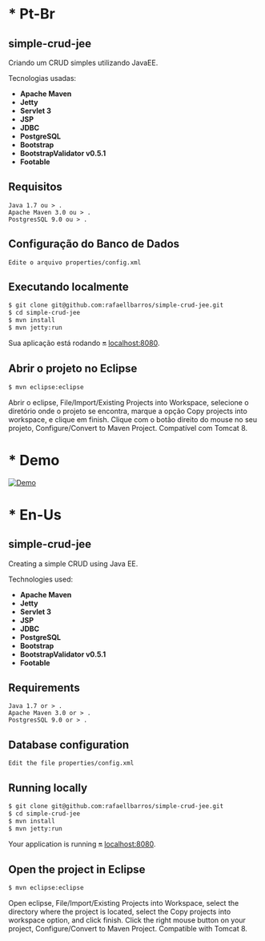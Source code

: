 # * Pt-Br
## simple-crud-jee
Criando um CRUD simples utilizando JavaEE.

Tecnologias usadas:
* **Apache Maven**
* **Jetty**
* **Servlet 3**
* **JSP**
* **JDBC**
* **PostgreSQL**
* **Bootstrap**
* **BootstrapValidator v0.5.1**
* **Footable**

## Requisitos
```
Java 1.7 ou > .
Apache Maven 3.0 ou > .
PostgresSQL 9.0 ou > .
```
## Configuração do Banco de Dados
```
Edite o arquivo properties/config.xml
````
## Executando localmente
```sh
$ git clone git@github.com:rafaellbarros/simple-crud-jee.git
$ cd simple-crud-jee
$ mvn install
$ mvn jetty:run
```
Sua aplicação está rodando :on: [localhost:8080](http://localhost:8080/).

## Abrir o projeto no Eclipse
```sh
$ mvn eclipse:eclipse
```
Abrir o eclipse, File/Import/Existing Projects into Workspace, selecione o diretório onde o projeto se encontra,
marque a opção Copy projects into workspace, e clique em finish.
Clique com o botão direito do mouse no seu projeto, Configure/Convert to Maven Project.
Compatível com Tomcat 8.

# * Demo
[![Demo](https://upload.wikimedia.org/wikipedia/en/a/a9/Heroku_logo.png)](https://simple-crud-jee.herokuapp.com/)

# * En-Us
## simple-crud-jee
Creating a simple CRUD using Java EE.

Technologies used:
* **Apache Maven**
* **Jetty**
* **Servlet 3**
* **JSP**
* **JDBC**
* **PostgreSQL**
* **Bootstrap**
* **BootstrapValidator v0.5.1**
* **Footable**

## Requirements
```
Java 1.7 or > .
Apache Maven 3.0 or > .
PostgresSQL 9.0 or > .
```
## Database configuration
```
Edit the file properties/config.xml
````
## Running locally
```sh
$ git clone git@github.com:rafaellbarros/simple-crud-jee.git
$ cd simple-crud-jee
$ mvn install
$ mvn jetty:run
```
Your application is running :on: [localhost:8080](http://localhost:8080/).

## Open the project in Eclipse
```sh
$ mvn eclipse:eclipse
```
Open eclipse, File/Import/Existing Projects into Workspace, select the directory where the project is located, select the Copy projects into workspace option, and click finish. Click the right mouse button on your project, Configure/Convert to Maven Project. Compatible with Tomcat 8.
